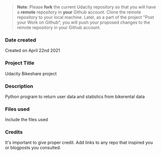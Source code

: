 >**Note**: Please **fork** the current Udacity repository so that you will have a **remote** repository in **your** Github account. Clone the remote repository to your local machine. Later, as a part of the project "Post your Work on Github", you will push your proposed changes to the remote repository in your Github account.

### Date created
Created on April 22nd 2021

### Project Title
Udacity Bikeshare project

### Description
Python program to return user data and statistics from bikerental data

### Files used
Include the files used

### Credits
It's important to give proper credit. Add links to any repo that inspired you or blogposts you consulted.


